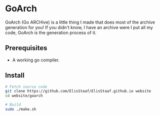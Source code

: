 # GoArch
GoArch (Go ARCHive) is a little thing I made that does most
of the archive generation for you! If you didn't know, I have
an archive were I put all my code, GoArch is the generation
process of it.

## Prerequisites
* A working go compiler.

## Install
```sh
# Fetch source code
git clone https://github.com/ElisStaaf/ElisStaaf.github.io website
cd website/goarch

# Build
sudo ./make.sh
```
